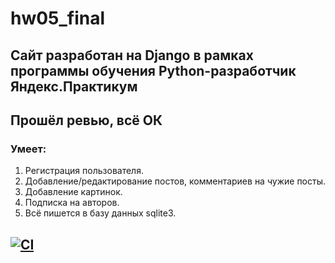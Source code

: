 # hw05_final
## Сайт разработан на Django в рамках программы обучения Python-разработчик Яндекс.Практикум
## Прошёл ревью, всё ОК
### Умеет:
1. Регистрация пользователя.
2. Добавление/редактирование постов, комментариев на чужие посты.
3. Добавление картинок.
4. Подписка на авторов.
5. Всё пишется в базу данных sqlite3.


[![CI](https://github.com/yandex-praktikum/hw05_final/actions/workflows/python-app.yml/badge.svg?branch=master)](https://github.com/yandex-praktikum/hw05_final/actions/workflows/python-app.yml)
-
